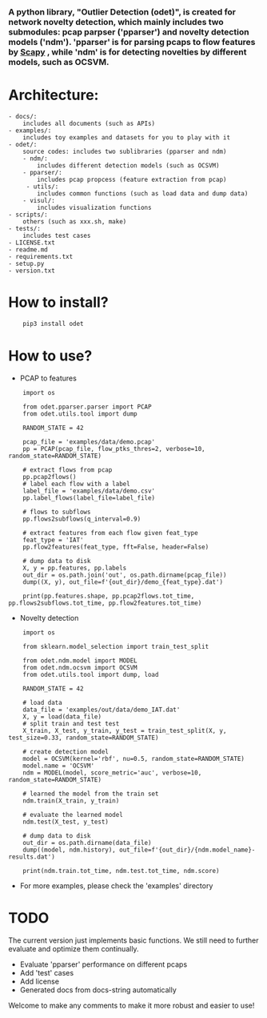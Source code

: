 ### A python library, "Outlier Detection (odet)",  is created for network novelty detection, which mainly includes two submodules: pcap parpser ('pparser') and novelty detection models ('ndm'). 'pparser' is for parsing pcaps to flow features by [Scapy](https://scapy.net/) , while 'ndm' is for detecting novelties by different models, such as OCSVM.

# Architecture:
    - docs/: 
        includes all documents (such as APIs)
    - examples/: 
        includes toy examples and datasets for you to play with it 
    - odet/: 
        source codes: includes two sublibraries (pparser and ndm)
        - ndm/: 
            includes different detection models (such as OCSVM)
        - pparser/: 
            includes pcap propcess (feature extraction from pcap) 
         - utils/: 
            includes common functions (such as load data and dump data)
        - visul/: 
            includes visualization functions
    - scripts/: 
        others (such as xxx.sh, make) 
    - tests/: 
        includes test cases
    - LICENSE.txt
    - readme.md
    - requirements.txt
    - setup.py
    - version.txt
   
    
# How to install?
```sh
    pip3 install odet
```


# How to use?
- PCAP to features
```python3
    import os

    from odet.pparser.parser import PCAP
    from odet.utils.tool import dump
    
    RANDOM_STATE = 42
    
    pcap_file = 'examples/data/demo.pcap'
    pp = PCAP(pcap_file, flow_ptks_thres=2, verbose=10, random_state=RANDOM_STATE)

    # extract flows from pcap
    pp.pcap2flows()
    # label each flow with a label
    label_file = 'examples/data/demo.csv'
    pp.label_flows(label_file=label_file)

    # flows to subflows
    pp.flows2subflows(q_interval=0.9)

    # extract features from each flow given feat_type
    feat_type = 'IAT'
    pp.flow2features(feat_type, fft=False, header=False)

    # dump data to disk
    X, y = pp.features, pp.labels
    out_dir = os.path.join('out', os.path.dirname(pcap_file))
    dump((X, y), out_file=f'{out_dir}/demo_{feat_type}.dat')

    print(pp.features.shape, pp.pcap2flows.tot_time, pp.flows2subflows.tot_time, pp.flow2features.tot_time)

```

- Novelty detection
```python3
    import os

    from sklearn.model_selection import train_test_split
    
    from odet.ndm.model import MODEL
    from odet.ndm.ocsvm import OCSVM
    from odet.utils.tool import dump, load
    
    RANDOM_STATE = 42

    # load data
    data_file = 'examples/out/data/demo_IAT.dat'
    X, y = load(data_file)
    # split train and test test
    X_train, X_test, y_train, y_test = train_test_split(X, y, test_size=0.33, random_state=RANDOM_STATE)

    # create detection model
    model = OCSVM(kernel='rbf', nu=0.5, random_state=RANDOM_STATE)
    model.name = 'OCSVM'
    ndm = MODEL(model, score_metric='auc', verbose=10, random_state=RANDOM_STATE)

    # learned the model from the train set
    ndm.train(X_train, y_train)

    # evaluate the learned model
    ndm.test(X_test, y_test)

    # dump data to disk
    out_dir = os.path.dirname(data_file)
    dump((model, ndm.history), out_file=f'{out_dir}/{ndm.model_name}-results.dat')

    print(ndm.train.tot_time, ndm.test.tot_time, ndm.score)
```

- For more examples, please check the 'examples' directory 
    


# TODO
The current version just implements basic functions. We still need to further evaluate and optimize them continually. 
- Evaluate 'pparser' performance on different pcaps
- Add 'test' cases
- Add license
- Generated docs from docs-string automatically


Welcome to make any comments to make it more robust and easier to use!
